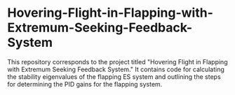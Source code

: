 # Hovering-Flight-in-Flapping-with-Extremum-Seeking-Feedback-System
This repository corresponds to the project titled "Hovering Flight in Flapping with Extremum Seeking Feedback System." It contains code for calculating the stability eigenvalues of the flapping ES system and outlining the steps for determining the PID gains for the flapping system.

